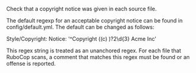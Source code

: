 Check that a copyright notice was given in each source file.

The default regexp for an acceptable copyright notice can be found in
config/default.yml. The default can be changed as follows:

 Style/Copyright:
     Notice: '^Copyright (\(c\) )?2\d{3} Acme Inc'

This regex string is treated as an unanchored regex. For each file
that RuboCop scans, a comment that matches this regex must be found or
an offense is reported.
